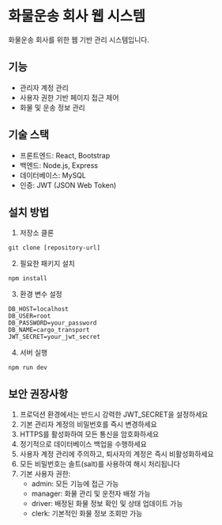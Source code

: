 # 화물운송 회사 웹 시스템

화물운송 회사를 위한 웹 기반 관리 시스템입니다.

## 기능

- 관리자 계정 관리
- 사용자 권한 기반 페이지 접근 제어
- 화물 및 운송 정보 관리

## 기술 스택

- 프론트엔드: React, Bootstrap
- 백엔드: Node.js, Express
- 데이터베이스: MySQL
- 인증: JWT (JSON Web Token)

## 설치 방법

1. 저장소 클론
```
git clone [repository-url]
```

2. 필요한 패키지 설치
```
npm install
```

3. 환경 변수 설정
```
DB_HOST=localhost
DB_USER=root
DB_PASSWORD=your_password
DB_NAME=cargo_transport
JWT_SECRET=your_jwt_secret
```

4. 서버 실행
```
npm run dev
```

## 보안 권장사항

1. 프로덕션 환경에서는 반드시 강력한 JWT_SECRET을 설정하세요
2. 기본 관리자 계정의 비밀번호를 즉시 변경하세요
3. HTTPS를 활성화하여 모든 통신을 암호화하세요
4. 정기적으로 데이터베이스 백업을 수행하세요
5. 사용자 계정 관리에 주의하고, 퇴사자의 계정은 즉시 비활성화하세요
6. 모든 비밀번호는 솔트(salt)를 사용하여 해시 처리됩니다
7. 기본 사용자 권한:
   - admin: 모든 기능에 접근 가능
   - manager: 화물 관리 및 운전자 배정 가능
   - driver: 배정된 화물 정보 확인 및 상태 업데이트 가능
   - clerk: 기본적인 화물 정보 조회만 가능 